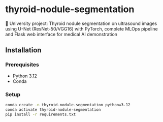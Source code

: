 # thyroid-nodule-segmentation
🏥 University project: Thyroid nodule segmentation on ultrasound images using U-Net (ResNet-50/VGG16) with PyTorch, complete MLOps pipeline and Flask web interface for medical AI demonstration

## Installation

### Prerequisites
- Python 3.12
- Conda

### Setup
```bash
conda create -n thyroid-nodule-segmentation python=3.12
conda activate thyroid-nodule-segmentation
pip install -r requirements.txt

